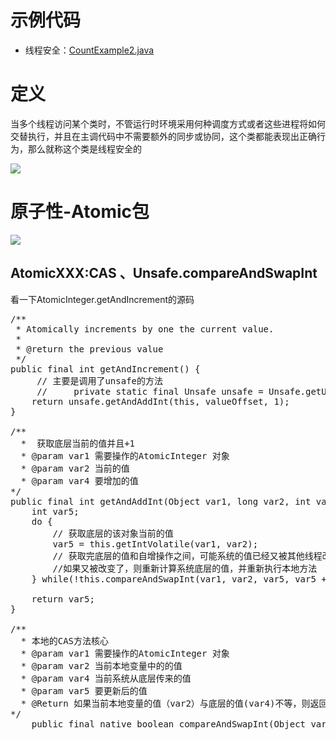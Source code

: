 # 示例代码

- 线程安全：[CountExample2.java](../src/main/java/com/mmall/concurrency/example/count/CountExample2.java)


# 定义
当多个线程访问某个类时，不管运行时环境采用何种调度方式或者这些进程将如何交替执行，并且在主调代码中不需要额外的同步或协同，这个类都能表现出正确行为，那么就称这个类是线程安全的

![](https://upload-images.jianshu.io/upload_images/7220971-d72db30c63813f0d.png?imageMogr2/auto-orient/strip%7CimageView2/2/w/896/format/webp)

# 原子性-Atomic包

![](https://upload-images.jianshu.io/upload_images/7220971-411a2d780792834f.png?imageMogr2/auto-orient/strip%7CimageView2/2/w/592/format/webp)

## AtomicXXX:CAS 、Unsafe.compareAndSwapInt
看一下AtomicInteger.getAndIncrement的源码

<pre>
/**
 * Atomically increments by one the current value.
 *
 * @return the previous value
 */
public final int getAndIncrement() {
     // 主要是调用了unsafe的方法 
     //     private static final Unsafe unsafe = Unsafe.getUnsafe();
    return unsafe.getAndAddInt(this, valueOffset, 1);
}

/**
  *  获取底层当前的值并且+1
  * @param var1 需要操作的AtomicInteger 对象
  * @param var2 当前的值 
  * @param var4 要增加的值
*/
public final int getAndAddInt(Object var1, long var2, int var4) {
    int var5;
    do {
        // 获取底层的该对象当前的值
        var5 = this.getIntVolatile(var1, var2);
        // 获取完底层的值和自增操作之间，可能系统的值已经又被其他线程改变了
        //如果又被改变了，则重新计算系统底层的值，并重新执行本地方法
    } while(!this.compareAndSwapInt(var1, var2, var5, var5 + var4)); 

    return var5;
}

/**
  * 本地的CAS方法核心
  * @param var1 需要操作的AtomicInteger 对象
  * @param var2 当前本地变量中的的值 
  * @param var4 当前系统从底层传来的值
  * @param var5 要更新后的值
  * @Return 如果当前本地变量的值（var2）与底层的值(var4)不等，则返回false，否则更新为var5的值并返回True
*/
    public final native boolean compareAndSwapInt(Object var1, long var2, int var4, int var5);

</pre>